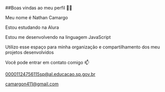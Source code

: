 ##Boas vindas ao meu perfil 💙💙

Meu nome é Nathan Camargo

Estou estudando na Alura

Estou me desenvolvendo na linguagem JavaScript

Utilizo esse espaço para minha organização e compartilhamento dos meu projetos desenvolvidos

Você pode entrar em contato comigo 📫


00001124756115sp@al.educacao.sp.gov.br

camargon411@gmail.com
